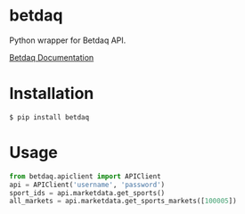 # betdaq
Python wrapper for Betdaq API.

[Betdaq Documentation](http://api.betdaq.com/v2.0/Docs/default.aspx)

# Installation

```
$ pip install betdaq
```

# Usage

```python
from betdaq.apiclient import APIClient
api = APIClient('username', 'password')
sport_ids = api.marketdata.get_sports()
all_markets = api.marketdata.get_sports_markets([100005]) 
```
